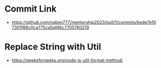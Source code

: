 # Commit Link

- https://github.com/nabim777/mentorship2023/pull/1/commits/bede7e107301f88c0ca775ca5af46c7705760219

# Replace String with Util 

- https://geeksforgeeks.org/node-js-util-format-method/